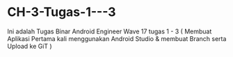 # CH-3-Tugas-1---3
Ini adalah Tugas Binar Android Engineer Wave 17 tugas 1 - 3 ( Membuat Aplikasi Pertama kali menggunakan Android Studio &amp; membuat Branch serta Upload ke GiT ) 
